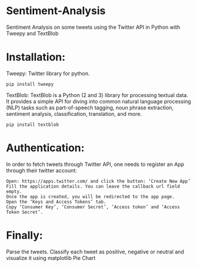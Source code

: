 # Sentiment-Analysis
Sentiment Analysis on some tweets using the Twitter API in Python with Tweepy and TextBlob 

# Installation:
Tweepy: Twitter library for python.

    pip install tweepy
    
TextBlob: TextBlob is a Python (2 and 3) library for processing textual data. It provides a simple API for diving into common natural language processing (NLP) tasks such as part-of-speech tagging, noun phrase extraction, sentiment analysis, classification, translation, and more.

    pip install textblob
    
# Authentication:
In order to fetch tweets through Twitter API, one needs to register an App through their twitter account:

    Open: https://apps.twitter.com/ and click the button: ‘Create New App’
    Fill the application details. You can leave the callback url field empty.
    Once the app is created, you will be redirected to the app page.
    Open the ‘Keys and Access Tokens’ tab.
    Copy ‘Consumer Key’, ‘Consumer Secret’, ‘Access token’ and ‘Access Token Secret’.


# Finally:
Parse the tweets. Classify each tweet as positive, negative or neutral and visualize it using matplotlib Pie Chart
